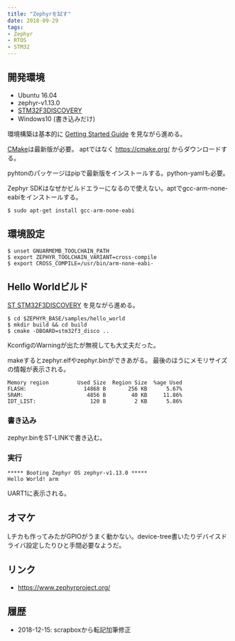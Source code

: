```yaml
---
title: "Zephyrを試す"
date: 2018-09-29
tags:
- Zephyr
- RTOS
- STM32
---
```


## 開発環境

- Ubuntu 16.04
- zephyr-v1.13.0
- [STM32F3DISCOVERY]( https://www.st.com/ja/evaluation-tools/stm32f3discovery.html )
- Windows10 (書き込みだけ)

環境構築は基本的に
[Getting Started Guide]( https://docs.zephyrproject.org/latest/getting_started/getting_started.html )
を見ながら進める。

[CMake]( https://cmake.org/ )は最新版が必要。
aptではなく <https://cmake.org/> からダウンロードする。

pyhtonのパッケージはpipで最新版をインストールする。python-yamlも必要。

Zephyr SDKはなぜかビルドエラーになるので使えない。aptでgcc-arm-none-eabiをインストールする。

```shell
$ sudo apt-get install gcc-arm-none-eabi
```

## 環境設定

```shell
$ unset GNUARMEMB_TOOLCHAIN_PATH
$ export ZEPHYR_TOOLCHAIN_VARIANT=cross-compile
$ export CROSS_COMPILE=/usr/bin/arm-none-eabi-
```

## Hello Worldビルド

[ST STM32F3DISCOVERY]( https://docs.zephyrproject.org/latest/boards/arm/stm32f3_disco/doc/stm32f3_disco.html )
を見ながら進める。

```shell
$ cd $ZEPHYR_BASE/samples/hello_world
$ mkdir build && cd build
$ cmake -DBOARD=stm32f3_disco ..
```

KconfigのWarningが出たが無視しても大丈夫だった。

makeするとzephyr.elfやzephyr.binができあがる。
最後のほうにメモリサイズの情報が表示される。

```
Memory region         Used Size  Region Size  %age Used
FLASH:                  14868 B       256 KB      5.67%
SRAM:                    4856 B        40 KB     11.86%
IDT_LIST:                 120 B         2 KB      5.86%
```

### 書き込み
zephyr.binをST-LINKで書き込む。

### 実行
```
***** Booting Zephyr OS zephyr-v1.13.0 *****
Hello World! arm
```
UART1に表示される。

## オマケ
Lチカも作ってみたがGPIOがうまく動かない。device-tree書いたりデバイスドライバ設定したりひと手間必要なようだ。

## リンク

- <https://www.zephyrproject.org/>

## 履歴

- 2018-12-15: scrapboxから転記加筆修正
